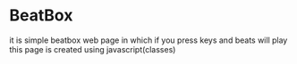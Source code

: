 # BeatBox
it is simple beatbox web page in which if you press keys and beats will play this page is created using javascript(classes)

